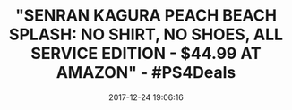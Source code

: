 ---
title: >-
  "SENRAN KAGURA PEACH BEACH SPLASH: NO SHIRT, NO SHOES, ALL SERVICE EDITION -
  $44.99 AT AMAZON" - #PS4Deals
name: >-
  Senran Kagura Peach Beach Splash - No Shirt, No Shoes, All Service Edition -
  PlayStation 4
date: '2017-12-24 19:06:16'
buy_now: >-
  https://www.amazon.com/Senran-Kagura-Peach-Beach-Splash-PlayStation/dp/B071FN5SSD?SubscriptionId=AKIAIA5RBQIWQVTCUEUQ&tag=coldcutdeals-20&linkCode=xm2&camp=2025&creative=165953&creativeASIN=B071FN5SSD
description_markdown: >+
  Senran Kagura Peach Beach Splash - No Shirt, No Shoes, All Service Edition -
  PlayStation 4

    - For complete details on what's included in the "No shirt, No shoes, all service" Edition, see the Full description below

    - Water, Water Everywhere - Water powers not only the girls' weapons, but their state-of-the-art hydro-jetpacks, which are used to fly and slide around each large arena at will

    - Arm allies with an Aqua arsenal - your water Warriors charge into battle equipped with any of ten different water weapons; upgrade individually, or go online for 5-on-5 team battles

    - Stack the Deck your way - players can equip any combination of 6 skill cards and 3 pet cards per match for a combo their opponents will never see coming

    - Become Bosom Buddies - Customize each character's outfit, but be forewarned that it may not be fully intact (or opaque!) by the time the match ends

tweet_id_str: '945007733832650753'
price: $69.99
you_save: ''
asin: B071FN5SSD
image: 'https://images-na.ssl-images-amazon.com/images/I/61%2B0RPPDB0L.jpg'

---